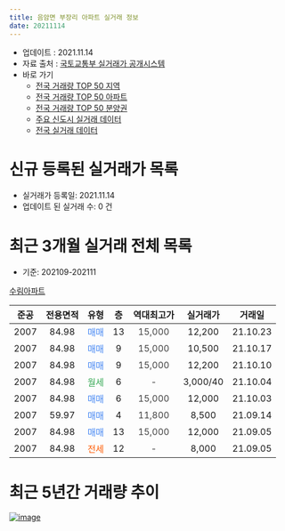 ```yaml
---
title: 음암면 부장리 아파트 실거래 정보
date: 20211114
---
```


* 업데이트 : 2021.11.14
* 자료 출처 : [국토교통부 실거래가 공개시스템](http://rt.molit.go.kr)
* 바로 가기
    * [전국 거래량 TOP 50 지역](https://apt-info.github.io/apt-trade-info/tr)
    * [전국 거래량 TOP 50 아파트](https://apt-info.github.io/apt-trade-info/ta)
    * [전국 거래량 TOP 50 분양권](https://apt-info.github.io/apt-trade-info/tb)
    * [주요 신도시 실거래 데이터](https://apt-info.github.io/apt-trade-info/newtown)
    * [전국 실거래 데이터](https://apt-info.github.io/apt-trade-info/all)



<script async src="https://pagead2.googlesyndication.com/pagead/js/adsbygoogle.js"></script>
<!-- 기본광고 -->
<ins class="adsbygoogle"
     style="display:block"
     data-ad-client="ca-pub-1142216861245946"
     data-ad-slot="4805727019"
     data-ad-format="auto"
     data-full-width-responsive="true"></ins>
<script>
     (adsbygoogle = window.adsbygoogle || []).push({});
</script>


# 신규 등록된 실거래가 목록

* 실거래가 등록일: 2021.11.14
* 업데이트 된 실거래 수: 0 건




<script async src="https://pagead2.googlesyndication.com/pagead/js/adsbygoogle.js"></script>
<!-- 기본광고 -->
<ins class="adsbygoogle"
     style="display:block"
     data-ad-client="ca-pub-1142216861245946"
     data-ad-slot="4805727019"
     data-ad-format="auto"
     data-full-width-responsive="true"></ins>
<script>
     (adsbygoogle = window.adsbygoogle || []).push({});
</script>


# 최근 3개월 실거래 전체 목록
* 기준: 202109-202111


[수림아파트](https://search.naver.com/search.naver?query=%EC%88%98%EB%A6%BC%EC%95%84%ED%8C%8C%ED%8A%B8)

|준공|전용면적|유형|층|역대최고가|실거래가|거래일|
|:---:|:---:|:---:|:---:|:---:|:---:|:---:|
|2007|84.98|<span style="color:#4285F3">매매</span>|13|<span style="color:#444444">15,000</span>|12,200|21.10.23|
|2007|84.98|<span style="color:#4285F3">매매</span>|9|<span style="color:#444444">15,000</span>|10,500|21.10.17|
|2007|84.98|<span style="color:#4285F3">매매</span>|9|<span style="color:#444444">15,000</span>|12,200|21.10.10|
|2007|84.98|<span style="color:#34A853">월세</span>|6|<span style="color:#444444">-</span>|3,000/40|21.10.04|
|2007|84.98|<span style="color:#4285F3">매매</span>|6|<span style="color:#444444">15,000</span>|12,000|21.10.03|
|2007|59.97|<span style="color:#4285F3">매매</span>|4|<span style="color:#444444">11,800</span>|8,500|21.09.14|
|2007|84.98|<span style="color:#4285F3">매매</span>|13|<span style="color:#444444">15,000</span>|12,000|21.09.05|
|2007|84.98|<span style="color:#FF5A00">전세</span>|12|<span style="color:#444444">-</span>|8,000|21.09.05|



<script async src="https://pagead2.googlesyndication.com/pagead/js/adsbygoogle.js"></script>
<!-- 기본광고 -->
<ins class="adsbygoogle"
     style="display:block"
     data-ad-client="ca-pub-1142216861245946"
     data-ad-slot="4805727019"
     data-ad-format="auto"
     data-full-width-responsive="true"></ins>
<script>
     (adsbygoogle = window.adsbygoogle || []).push({});
</script>


# 최근 5년간 거래량 추이


<div style="width:100%;">
    <canvas id="deal_progress" height="200"></canvas>
</div>

<script>
new Chart(document.getElementById("deal_progress"), {
    type: 'line',
    data: {
        labels: ['16.01','16.02','16.03','16.04','16.05','16.06','16.07','16.08','16.09','16.10','16.11','16.12','17.01','17.02','17.03','17.04','17.05','17.06','17.07','17.08','17.09','17.10','17.11','17.12','18.01','18.02','18.03','18.04','18.05','18.06','18.07','18.08','18.10','18.11','18.12','19.01','19.02','19.03','19.04','19.05','19.06','19.07','19.08','19.09','19.10','19.12','20.01','20.02','20.03','20.04','20.05','20.06','20.07','20.08','20.09','20.10','20.11','20.12','21.01','21.02','21.03','21.04','21.05','21.06','21.07','21.08','21.09','21.10'],
        datasets: [{
            label: '매매/분양권',
            data: [4,6,4,4,5,5,2,7,2,7,1,2,1,1,4,5,4,3,3,5,3,0,6,2,2,2,2,2,0,3,3,1,2,3,0,0,2,2,0,2,3,3,1,2,4,2,1,4,2,4,2,1,5,4,2,3,9,7,3,1,3,6,3,4,2,7,2,4],
            borderColor: "rgba(66, 133, 243, 1)",
            backgroundColor: "rgba(66, 133, 243, 0.05)",
            borderWidth: 1,
            pointRadius: 0,
            fill: false,
            lineTension: 0
        },{
            label: '전/월세',
            data: [1,2,0,5,3,2,3,0,3,3,0,0,2,4,0,0,1,0,0,2,3,2,1,1,1,3,1,1,1,0,3,0,1,0,1,1,1,1,2,1,5,1,3,1,3,0,3,2,1,3,0,2,2,0,0,2,1,1,1,1,1,1,2,0,3,0,1,1],
            borderColor: "rgba(255, 90, 0, 1)",
            backgroundColor: "rgba(255, 90, 0, 0.05)",
            borderWidth: 1,
            pointRadius: 0,
            fill: false,
            lineTension: 0
        },{
            label: '합계',
            data: [5,8,4,9,8,7,5,7,5,10,1,2,3,5,4,5,5,3,3,7,6,2,7,3,3,5,3,3,1,3,6,1,3,3,1,1,3,3,2,3,8,4,4,3,7,2,4,6,3,7,2,3,7,4,2,5,10,8,4,2,4,7,5,4,5,7,3,5],
            borderColor: "rgba(0, 0, 0, 1)",
            backgroundColor: "rgba(0, 0, 0, 0.03)",
            borderWidth: 0.1,
            pointRadius: 0,
            fill: true,
            lineTension: 0
        }
        ]
    },
    options: {
        responsive: true,
        title: {
            display: false
        },
        tooltips: {
            mode: 'index',
            intersect: false
        },
        hover: {
            mode: 'nearest',
            intersect: true
        },
        scales: {
            xAxes: [{
                display: true,
                scaleLabel: {
                    display: true,
                    labelString: '년/월'
                }
            }],
            yAxes: [{
                display: true,
                ticks: {
                    suggestedMin: 0,
                },
                scaleLabel: {
                    display: true,
                    labelString: '실거래 수'
                }
            }]
        }
    }
});

</script>


[![image](https://apt-info.github.io/images/2020-01-03-apt-trade-info/1024x500.png)](https://play.google.com/store/apps/details?id=com.aptinfo.apttradeinfo)

